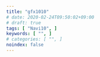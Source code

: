 ```yaml
---
title: "gfx1010"
# date: 2020-02-24T09:50:02+09:00
# draft: true
tags: [ "Navi10", ]
keywords: [ "", ]
# categories: [ "", ]
noindex: false
---
```



